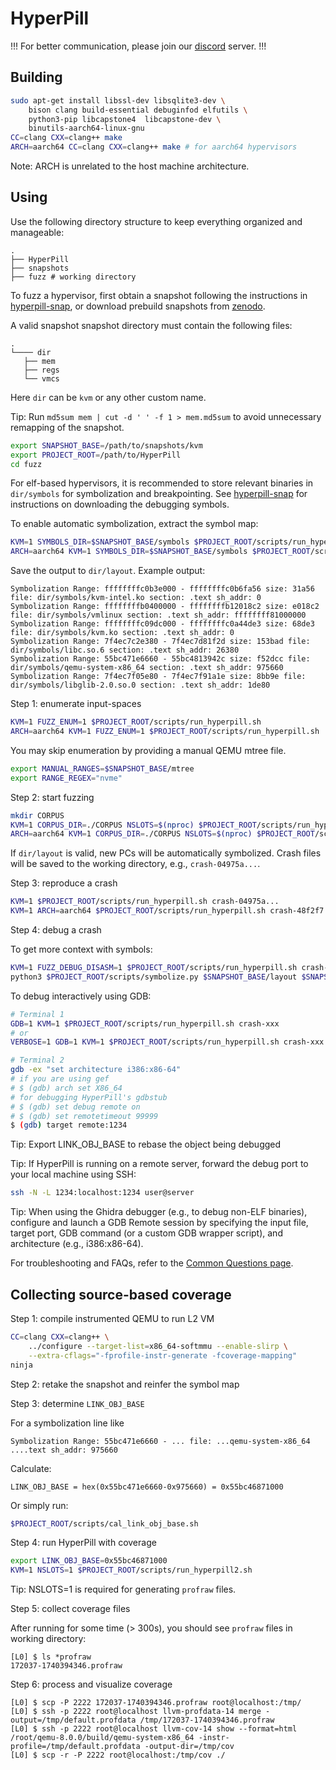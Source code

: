 HyperPill
=========

!!! For better communication, please join our [discord](https://discord.gg/dxdvHvrK8D) server. !!!

Building
--------
``` bash
sudo apt-get install libssl-dev libsqlite3-dev \
    bison clang build-essential debuginfod elfutils \
    python3-pip libcapstone4  libcapstone-dev \
    binutils-aarch64-linux-gnu
CC=clang CXX=clang++ make
ARCH=aarch64 CC=clang CXX=clang++ make # for aarch64 hypervisors
```

Note: ARCH is unrelated to the host machine architecture.

Using
--------

Use the following directory structure to keep everything organized and
manageable:

```
.
├── HyperPill
├── snapshots
├── fuzz # working directory
```

To fuzz a hypervisor, first obtain a snapshot following the instructions in
[hyperpill-snap](hyperpill-snap/), or download prebuild snapshots from 
[zenodo](https://zenodo.org/records/15826268).

A valid snapshot snapshot directory must contain the following files:

```
.
└──── dir
   ├── mem
   ├── regs
   └── vmcs 
```

Here `dir` can be `kvm` or any other custom name.

Tip: Run `md5sum mem | cut -d ' ' -f 1 > mem.md5sum` to avoid unnecessary
remapping of the snapshot.


``` bash
export SNAPSHOT_BASE=/path/to/snapshots/kvm
export PROJECT_ROOT=/path/to/HyperPill
cd fuzz
```

For elf-based hypervisors, it is recommended to store relevant binaries in
`dir/symbols` for symbolization and breakpointing.  See
[hyperpill-snap](hyperpill-snap/) for instructions on downloading the debugging
symbols.

To enable automatic symbolization, extract the symbol map:

``` bash
KVM=1 SYMBOLS_DIR=$SNAPSHOT_BASE/symbols $PROJECT_ROOT/scripts/run_hyperpill.sh 2>&1 | grep Symbolization
ARCH=aarch64 KVM=1 SYMBOLS_DIR=$SNAPSHOT_BASE/symbols $PROJECT_ROOT/scripts/run_hyperpill.sh 2>&1 | grep Symbolization
```

Save the output to `dir/layout`. Example output:

```
Symbolization Range: ffffffffc0b3e000 - ffffffffc0b6fa56 size: 31a56 file: dir/symbols/kvm-intel.ko section: .text sh_addr: 0
Symbolization Range: ffffffffb0400000 - ffffffffb12018c2 size: e018c2 file: dir/symbols/vmlinux section: .text sh_addr: ffffffff81000000
Symbolization Range: ffffffffc09dc000 - ffffffffc0a44de3 size: 68de3 file: dir/symbols/kvm.ko section: .text sh_addr: 0
Symbolization Range: 7f4ec7c2e380 - 7f4ec7d81f2d size: 153bad file: dir/symbols/libc.so.6 section: .text sh_addr: 26380
Symbolization Range: 55bc471e6660 - 55bc4813942c size: f52dcc file: dir/symbols/qemu-system-x86_64 section: .text sh_addr: 975660
Symbolization Range: 7f4ec7f05e80 - 7f4ec7f91a1e size: 8bb9e file: dir/symbols/libglib-2.0.so.0 section: .text sh_addr: 1de80
```

Step 1: enumerate input-spaces

``` bash
KVM=1 FUZZ_ENUM=1 $PROJECT_ROOT/scripts/run_hyperpill.sh
ARCH=aarch64 KVM=1 FUZZ_ENUM=1 $PROJECT_ROOT/scripts/run_hyperpill.sh
```

You may skip enumeration by providing a manual QEMU mtree file.

``` bash
export MANUAL_RANGES=$SNAPSHOT_BASE/mtree
export RANGE_REGEX="nvme"
```

Step 2: start fuzzing

``` bash
mkdir CORPUS
KVM=1 CORPUS_DIR=./CORPUS NSLOTS=$(nproc) $PROJECT_ROOT/scripts/run_hyperpill.sh
ARCH=aarch64 KVM=1 CORPUS_DIR=./CORPUS NSLOTS=$(nproc) $PROJECT_ROOT/scripts/run_hyperpill.sh
```

If `dir/layout` is valid, new PCs will be automatically symbolized. Crash files
will be saved to the working directory, e.g., `crash-04975a...`.

Step 3: reproduce a crash

``` bash
KVM=1 $PROJECT_ROOT/scripts/run_hyperpill.sh crash-04975a...
KVM=1 ARCH=aarch64 $PROJECT_ROOT/scripts/run_hyperpill.sh crash-48f2f7
```

Step 4: debug a crash

To get more context with symbols:

``` bash
KVM=1 FUZZ_DEBUG_DISASM=1 $PROJECT_ROOT/scripts/run_hyperpill.sh crash-xxx 2>&1 | tee crash-xxx.txt
python3 $PROJECT_ROOT/scripts/symbolize.py $SNAPSHOT_BASE/layout $SNAPSHOT_BASE/symbols/ crash-xxx.txt
```

To debug interactively using GDB:

``` bash
# Terminal 1
GDB=1 KVM=1 $PROJECT_ROOT/scripts/run_hyperpill.sh crash-xxx
# or
VERBOSE=1 GDB=1 KVM=1 $PROJECT_ROOT/scripts/run_hyperpill.sh crash-xxx

# Terminal 2
gdb -ex "set architecture i386:x86-64"
# if you are using gef
# $ (gdb) arch set X86_64
# for debugging HyperPill's gdbstub
# $ (gdb) set debug remote on
# $ (gdb) set remotetimeout 99999
$ (gdb) target remote:1234
```

Tip: Export LINK_OBJ_BASE to rebase the object being debugged

Tip: If HyperPill is running on a remote server, forward the debug port to your
local machine using SSH:

``` bash
ssh -N -L 1234:localhost:1234 user@server
```

Tip: When using the Ghidra debugger (e.g., to debug non-ELF binaries), configure
and launch a GDB Remote session by specifying the input file, target port, GDB
command (or a custom GDB wrapper script), and architecture (e.g., i386:x86-64).

For troubleshooting and FAQs, refer to the [Common Questions
page](https://github.com/HexHive/HyperPill/wiki/Common-Questions).

Collecting source-based coverage
--------

Step 1: compile instrumented QEMU to run L2 VM

``` bash
CC=clang CXX=clang++ \
    ../configure --target-list=x86_64-softmmu --enable-slirp \
    --extra-cflags="-fprofile-instr-generate -fcoverage-mapping"
ninja
```

Step 2: retake the snapshot and reinfer the symbol map

Step 3: determine `LINK_OBJ_BASE`

For a symbolization line like

```
Symbolization Range: 55bc471e6660 - ... file: ...qemu-system-x86_64 ....text sh_addr: 975660
```

Calculate:

```
LINK_OBJ_BASE = hex(0x55bc471e6660-0x975660) = 0x55bc46871000
```

Or simply run:

``` bash
$PROJECT_ROOT/scripts/cal_link_obj_base.sh
```

Step 4: run HyperPill with coverage

``` bash
export LINK_OBJ_BASE=0x55bc46871000
KVM=1 NSLOTS=1 $PROJECT_ROOT/scripts/run_hyperpill2.sh
```

Tip: NSLOTS=1 is required for generating `profraw` files.

Step 5: collect coverage files

After running for some time (> 300s), you should see `profraw` files in working
directory:

```
[L0] $ ls *profraw
172037-1740394346.profraw
```

Step 6: process and visualize coverage

```
[L0] $ scp -P 2222 172037-1740394346.profraw root@localhost:/tmp/
[L0] $ ssh -p 2222 root@localhost llvm-profdata-14 merge -output=/tmp/default.profdata /tmp/172037-1740394346.profraw
[L0] $ ssh -p 2222 root@localhost llvm-cov-14 show --format=html /root/qemu-8.0.0/build/qemu-system-x86_64 -instr-profile=/tmp/default.profdata -output-dir=/tmp/cov
[L0] $ scp -r -P 2222 root@localhost:/tmp/cov ./
```
